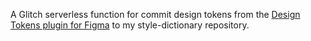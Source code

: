 A Glitch serverless function for commit design tokens from the [Design Tokens plugin for Figma](https://github.com/lukasoppermann/design-tokens) to my style-dictionary repository.
